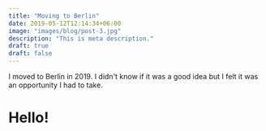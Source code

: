 ```yaml
---
title: "Moving to Berlin"
date: 2019-05-12T12:14:34+06:00
image: "images/blog/post-3.jpg"
description: "This is meta description."
draft: true
draft: false
---
```


I moved to Berlin in 2019. I didn't know if it was a good idea but I felt it was an opportunity I had to take.

<h1>Hello!<h1>
